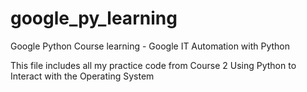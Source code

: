 # google_py_learning
Google Python Course learning - Google IT Automation with Python

This file includes all my practice code from Course 2 Using Python to Interact with the Operating System
